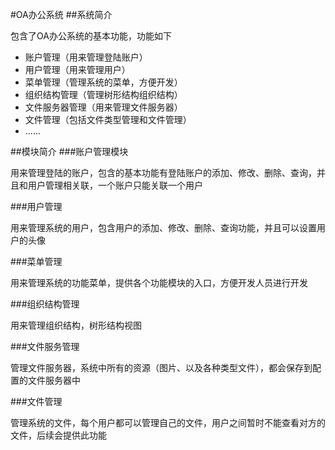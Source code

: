 #OA办公系统
##系统简介
<p>
    包含了OA办公系统的基本功能，功能如下<br/>
    <ul>
        <li>账户管理（用来管理登陆账户）</li>
        <li>用户管理（用来管理用户）</li>
        <li>菜单管理（管理系统的菜单，方便开发）</li>
        <li>组织结构管理（管理树形结构组织结构）</li>
        <li>文件服务器管理（用来管理文件服务器）</li>
        <li>文件管理（包括文件类型管理和文件管理）</li>
        <li>......</li>
    </ul>
</p>
##模块简介
###账户管理模块
<p>用来管理登陆的账户，包含的基本功能有登陆账户的添加、修改、删除、查询，并且和用户管理相关联，一个账户只能关联一个用户</p>
###用户管理
<p>用来管理系统的用户，包含用户的添加、修改、删除、查询功能，并且可以设置用户的头像</p>
###菜单管理
<p>用来管理系统的功能菜单，提供各个功能模块的入口，方便开发人员进行开发</p>
###组织结构管理
<p>用来管理组织结构，树形结构视图</p>
###文件服务管理
<p>管理文件服务器，系统中所有的资源（图片、以及各种类型文件），都会保存到配置的文件服务器中</p>
###文件管理
<p>管理系统的文件，每个用户都可以管理自己的文件，用户之间暂时不能查看对方的文件，后续会提供此功能</p>



